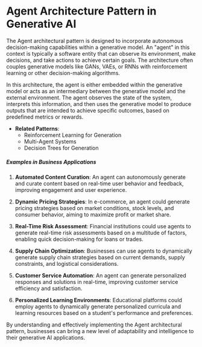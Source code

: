 # Agent Architecture Pattern in Generative AI

The Agent architectural pattern is designed to incorporate autonomous decision-making capabilities within a generative model. An "agent" in this context is typically a software entity that can observe its environment, make decisions, and take actions to achieve certain goals. The architecture often couples generative models like GANs, VAEs, or RNNs with reinforcement learning or other decision-making algorithms.

In this architecture, the agent is either embedded within the generative model or acts as an intermediary between the generative model and the external environment. The agent observes the state of the system, interprets this information, and then uses the generative model to produce outputs that are intended to achieve specific outcomes, based on predefined metrics or rewards.

- **Related Patterns**: 
  - Reinforcement Learning for Generation
  - Multi-Agent Systems
  - Decision Trees for Generation

##### Examples in Business Applications

1. **Automated Content Curation**: An agent can autonomously generate and curate content based on real-time user behavior and feedback, improving engagement and user experience.
  
2. **Dynamic Pricing Strategies**: In e-commerce, an agent could generate pricing strategies based on market conditions, stock levels, and consumer behavior, aiming to maximize profit or market share.

3. **Real-Time Risk Assessment**: Financial institutions could use agents to generate real-time risk assessments based on a multitude of factors, enabling quick decision-making for loans or trades.

4. **Supply Chain Optimization**: Businesses can use agents to dynamically generate supply chain strategies based on current demands, supply constraints, and logistical considerations.

5. **Customer Service Automation**: An agent can generate personalized responses and solutions in real-time, improving customer service efficiency and satisfaction.

6. **Personalized Learning Environments**: Educational platforms could employ agents to dynamically generate personalized curricula and learning resources based on a student's performance and preferences.

By understanding and effectively implementing the Agent architectural pattern, businesses can bring a new level of adaptability and intelligence to their generative AI applications.
